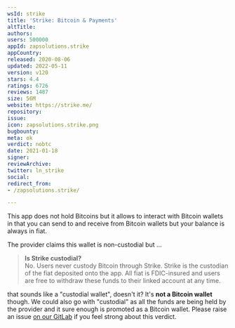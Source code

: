 ```yaml
---
wsId: strike
title: 'Strike: Bitcoin & Payments'
altTitle: 
authors: 
users: 500000
appId: zapsolutions.strike
appCountry: 
released: 2020-08-06
updated: 2022-05-11
version: v120
stars: 4.4
ratings: 6726
reviews: 1487
size: 56M
website: https://strike.me/
repository: 
issue: 
icon: zapsolutions.strike.png
bugbounty: 
meta: ok
verdict: nobtc
date: 2021-01-18
signer: 
reviewArchive: 
twitter: ln_strike
social: 
redirect_from:
- /zapsolutions.strike/

---
```


This app does not hold Bitcoins but it allows to interact with Bitcoin wallets
in that you can send to and receive from Bitcoin wallets but your balance is
always in fiat.

The provider claims this wallet is non-custodial but ...

> **Is Strike custodial?**<br>
  No. Users never custody Bitcoin through Strike. Strike is the custodian of the
  fiat deposited onto the app. All fiat is FDIC-insured and users are free to
  withdraw these funds to their linked account at any time.

that sounds like a "custodial wallet", doesn't it? It's **not a Bitcoin wallet**
though. We could also go with "custodial" as all the
funds are being held by the provider and it sure enough is promoted as a Bitcoin
wallet. Please raise an issue
[on our GitLab](https://gitlab.com/walletscrutiny/walletScrutinyCom/-/issues/new)
if you feel strong about this verdict.
